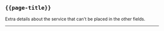 ## <code>{{page-title}}</code>

Extra details about the service that can't be placed in the other fields.

---
